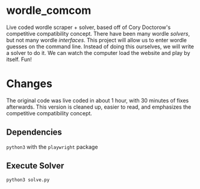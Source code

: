 # wordle_comcom
Live coded wordle scraper + solver, based off of Cory Doctorow's competitive compatibility concept. There have been many wordle *solvers*, but not many wordle *interfaces*. This project will allow us to enter wordle guesses on the command line. Instead of doing this ourselves, we will write a solver to do it. We can watch the computer load the website and play by itself. Fun!

# Changes
The original code was live coded in about 1 hour, with 30 minutes of fixes afterwards.
This version is cleaned up, easier to read, and emphasizes the competitive compatibility concept.

## Dependencies
`python3` with the `playwright` package

## Execute Solver
`python3 solve.py`
